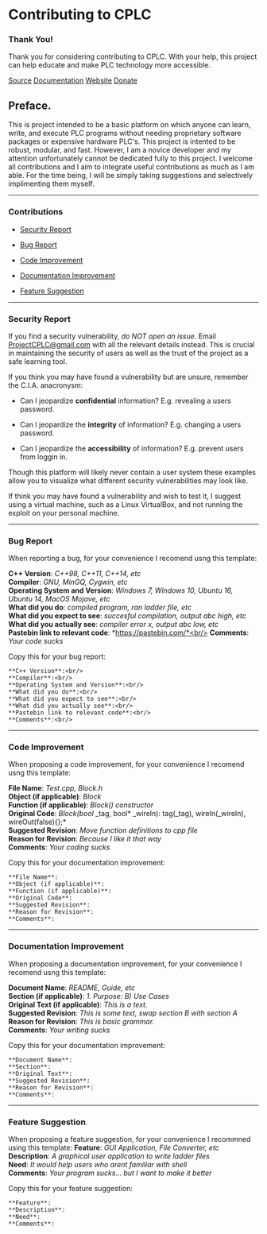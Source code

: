 # Contributing to CPLC

### Thank You!

Thank you for considering contributing to CPLC. With your help, this project can help educate and make PLC technology more accessible.

[Source](https://github.com/codycook96/CPLC/master/CONTRIBUTING.md) [Documentation](https://github.com/codycook96/CPLC/master/) [Website](https://cplcproject.org/) [Donate](https://cplcproject.org/donate/) 

## Preface.

This is project intended to be a basic platform on which anyone can learn, write, and execute PLC programs without needing proprietary software packages or expensive hardware PLC's. This project is intented to be robust, modular, and fast. However, I am a novice developer and my attention unfortunately cannot be dedicated fully to this project. I welcome all contributions and I aim to integrate useful contributions as much as I am able. For the time being, I will be simply taking suggestions and selectively implimenting them myself.

---

### Contributions

+ [Security Report](#Security-Report) 

+ [Bug Report](#Bug-Report) 

+ [Code Improvement](#Code-Improvement) 

+ [Documentation Improvement](#Documentation-Improvement) 

+ [Feature Suggestion](#Feature-Suggestion)

---

### Security Report

If you find a security vulnerability, *do NOT open an issue*. Email ProjectCPLC@gmail.com with all the relevant details instead. This is crucial in maintaining the security of users as well as the trust of the project as a safe learning tool. 

If you think you may have found a vulnerability but are unsure, remember the C.I.A. anacronysm:

+ Can I jeopardize **confidential** information? E.g. revealing a users password.

+ Can I jeopardize the **integrity** of information? E.g. changing a users password.<br/>

+ Can I jeopardize the **accessibility** of information? E.g. prevent users from loggin in.

Though this platform will likely never contain a user system these examples allow you to visualize what different security vulnerabilities may look like.

If think you may have found a vulnerability and wish to test it, I suggest using a virtual machine, such as a Linux VirtualBox, and not running the exploit on your personal machine.

---

### Bug Report

When reporting a bug, for your convenience I recomend usng this template:

**C++ Version**: *C++98, C++11, C++14,  etc*<br/>
**Compiler**: *GNU, MinGQ, Cygwin, etc*<br/>
**Operating System and Version**: *Windows 7, Windows 10, Ubuntu 16, Ubuntu 14, MacOS Mojave, etc*<br/>
**What did you do**: *compiled program, ran ladder file, etc*<br/>
**What did you expect to see**: *succesful compilation, output abc high, etc*<br/>
**What did you actually see**: *compiler error x, output abc low, etc*<br/>
**Pastebin link to relevant code**: *https://pastebin.com/*<br/>
**Comments**: *Your code sucks*<br/>

Copy this for your bug report:</br>
```
**C++ Version**:<br/>
**Compiler**:<br/>
**Operating System and Version**:<br/> 
**What did you do**:<br/>
**What did you expect to see**:<br/>
**What did you actually see**:<br/>
**Pastebin link to relevant code**:<br/>
**Comments**:<br/>
```

---

### Code Improvement

When proposing a code improvement, for your convenience I recomend usng this template:

**File Name**: *Test.cpp, Block.h*<br/>
**Object (if applicable)**: *Block*<br/>
**Function (if applicable)**: *Block() constructor*<br/>
**Original Code**: *Block(bool* _tag, bool* _wireIn): tag(_tag), wireIn(_wireIn), wireOut(false){};*<br/>
**Suggested Revision**: *Move function definitions to cpp file*<br/>
**Reason for Revision**: *Because I like it that way*<br/>
**Comments**: *Your coding sucks*<br/>

Copy this for your documentation improvement:<br/>
```
**File Name**:
**Object (if applicable)**:
**Function (if applicable)**:
**Original Code**:
**Suggested Revision**:
**Reason for Revision**:
**Comments**:
```

---

### Documentation Improvement

When proposing a documentation improvement, for your convenience I recomend usng this template:

**Document Name**: *README, Guide, etc*<br/>
**Section (if applicable)**: *1. Purpose: B) Use Cases*<br/>
**Original Text (if applicable)**: *This is a text.*<br/>
**Suggested Revision**: *This is some text, swap section B with section A*<br/>
**Reason for Revision**: *This is basic grammar.*<br/>
**Comments**: *Your writing sucks*<br/>

Copy this for your documentation improvement:<br/>
```
**Document Name**:
**Section**:
**Original Text**:
**Suggested Revision**:
**Reason for Revision**:
**Comments**:
```

---

### Feature Suggestion

When proposing a feature suggestion, for your convenience I recommned using this template:
**Feature**: *GUI Application, File Converter, etc*<br/>
**Description**: *A graphical user application to write ladder files*<br/>
**Need**: *It would help users who arent familiar with shell*<br/>
**Comments**: *Your program sucks... but I want to make it better*<br/>

Copy this for your feature suggestion:<br/>
```
**Feature**:
**Description**:
**Need**:
**Comments**:
```
